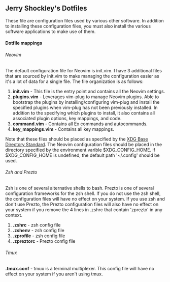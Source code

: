 ## Jerry Shockley's Dotfiles 

These file are configuration files used by various other software. In addition to
installing these configuration files, you must also install the various software 
applications to make use of them.


#### Dotfile mappings

###### Neovim
The default configuration file for Neovim is init.vim. I have 3 additional files 
that are sourced by init.vim to make managing the configuration easier as it's a 
lot of data for a single file. The file organization is as follows:

1. **init.vim** - This file is the entry point and contains all the Neovim settings.
1. **plugins.vim** - Leverages vim-plug to manage Neovim plugins. Able to bootstrap
the plugins by installing/configuring vim-plug and install the specified
plugins when vim-plug has not been previously installed. In addition to the 
specifying which plugins to install, it also contains all associated plugin options, key mappings, and code. 
1. **command.vim** - Contains all Ex commands and autocommands.
1. **key_mappings.vim** - Contains all key mappings.

Note that these files should be placed as specified by the [XDG Base Directory Standard](https://standards.freedesktop.org/basedir-spec/basedir-spec-latest.html).
The Neovim configuration files should be placed in the directory specified by the
environment varible $XDG_CONFIG_HOME. If $XDG_CONFIG_HOME is undefined, the default 
path '~/.config' should be used.

###### Zsh and Prezto

Zsh is one of several alternative shells to bash. Prezto is one of several 
configuration frameworks for the zsh shell. If you do not use the zsh shell, 
the configuration files will have no effect on your system. If you use zsh and 
don't use Prezto, the Prezto configuration files will also have no effect on
your system if you remove the 4 lines in .zshrc that contain 'zprezto' in any
context.

1. **.zshrc** - zsh config file
1. **.zshenv** - zsh config file
1. **.zprofile** - zsh config file
1. **.zpreztorc** - Prezto config file

###### Tmux

**.tmux.conf** - tmux is a terminal multiplexer. This config file will have
no effect on your system if you aren't using tmux.
